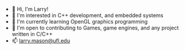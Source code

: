 - 👋 Hi, I'm Larry!
- 👀 I'm interested in C++ development, and embedded systems
- 🌱 I'm currently learning OpenGL graphics programming
- 💞️ I'm open to contributing to Games, game engines, and any project written in C/C++
- 📫 larry.mason@ufl.edu
